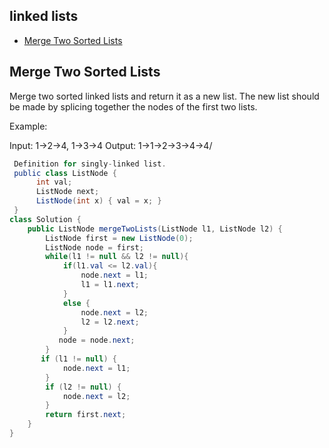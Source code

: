 ## linked lists
+ [Merge Two Sorted Lists](#merge-two-sorted-lists)
## Merge Two Sorted Lists

Merge two sorted linked lists and return it as a new list. The new list should be made by splicing together the nodes of the first two lists.

Example:

Input: 1->2->4, 1->3->4
Output: 1->1->2->3->4->4/


``` java
 Definition for singly-linked list.
 public class ListNode {
      int val;
      ListNode next;
      ListNode(int x) { val = x; }
 } 
class Solution {
    public ListNode mergeTwoLists(ListNode l1, ListNode l2) {
        ListNode first = new ListNode(0);
        ListNode node = first;
        while(l1 != null && l2 != null){
            if(l1.val <= l2.val){
                node.next = l1;
                l1 = l1.next;
            }
            else {
                node.next = l2;
                l2 = l2.next;
            }
           node = node.next;
        }
       if (l1 != null) {
            node.next = l1;
        } 
        if (l2 != null) {
            node.next = l2;
        }
        return first.next;
    }
}
```
